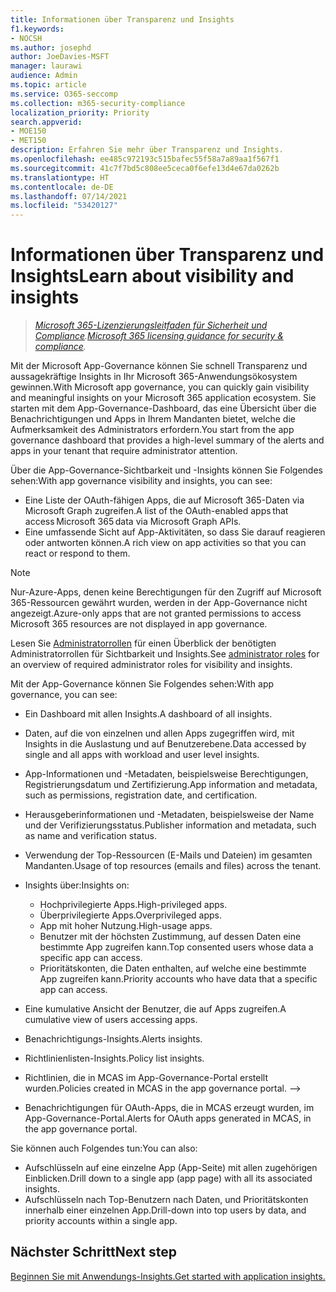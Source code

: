 ```yaml
---
title: Informationen über Transparenz und Insights
f1.keywords:
- NOCSH
ms.author: josephd
author: JoeDavies-MSFT
manager: laurawi
audience: Admin
ms.topic: article
ms.service: O365-seccomp
ms.collection: m365-security-compliance
localization_priority: Priority
search.appverid:
- MOE150
- MET150
description: Erfahren Sie mehr über Transparenz und Insights.
ms.openlocfilehash: ee485c972193c515bafec55f58a7a89aa1f567f1
ms.sourcegitcommit: 41c7f7bd5c808ee5ceca0f6efe13d4e67da0262b
ms.translationtype: HT
ms.contentlocale: de-DE
ms.lasthandoff: 07/14/2021
ms.locfileid: "53420127"
---
```

# <a name="learn-about-visibility-and-insights"></a><span data-ttu-id="27b03-103">Informationen über Transparenz und Insights</span><span class="sxs-lookup"><span data-stu-id="27b03-103">Learn about visibility and insights</span></span>

><span data-ttu-id="27b03-104">*[Microsoft 365-Lizenzierungsleitfaden für Sicherheit und Compliance](https://aka.ms/ComplianceSD).*</span><span class="sxs-lookup"><span data-stu-id="27b03-104">*[Microsoft 365 licensing guidance for security & compliance](https://aka.ms/ComplianceSD).*</span></span>

<span data-ttu-id="27b03-105">Mit der Microsoft App-Governance können Sie schnell Transparenz und aussagekräftige Insights in Ihr Microsoft 365-Anwendungsökosystem gewinnen.</span><span class="sxs-lookup"><span data-stu-id="27b03-105">With Microsoft app governance, you can quickly gain visibility and meaningful insights on your Microsoft 365 application ecosystem.</span></span> <span data-ttu-id="27b03-106">Sie starten mit dem App-Governance-Dashboard, das eine Übersicht über die Benachrichtigungen und Apps in Ihrem Mandanten bietet, welche die Aufmerksamkeit des Administrators erfordern.</span><span class="sxs-lookup"><span data-stu-id="27b03-106">You start from the app governance dashboard that provides a high-level summary of the alerts and apps in your tenant that require administrator attention.</span></span>

<span data-ttu-id="27b03-107">Über die App-Governance-Sichtbarkeit und -Insights können Sie Folgendes sehen:</span><span class="sxs-lookup"><span data-stu-id="27b03-107">With app governance visibility and insights, you can see:</span></span>

- <span data-ttu-id="27b03-108">Eine Liste der OAuth-fähigen Apps, die auf Microsoft 365-Daten via Microsoft Graph zugreifen.</span><span class="sxs-lookup"><span data-stu-id="27b03-108">A list of the OAuth-enabled apps that access Microsoft 365 data via Microsoft Graph APIs.</span></span>
- <span data-ttu-id="27b03-109">Eine umfassende Sicht auf App-Aktivitäten, so dass Sie darauf reagieren oder antworten können.</span><span class="sxs-lookup"><span data-stu-id="27b03-109">A rich view on app activities so that you can react or respond to them.</span></span>

>[!Note]
><span data-ttu-id="27b03-110">Nur-Azure-Apps, denen keine Berechtigungen für den Zugriff auf Microsoft 365-Ressourcen gewährt wurden, werden in der App-Governance nicht angezeigt.</span><span class="sxs-lookup"><span data-stu-id="27b03-110">Azure-only apps that are not granted permissions to access Microsoft 365 resources are not displayed in app governance.</span></span>
>

<span data-ttu-id="27b03-111">Lesen Sie [Administratorrollen](app-governance-get-started.md#administrator-roles) für einen Überblick der benötigten Administratorrollen für Sichtbarkeit und Insights.</span><span class="sxs-lookup"><span data-stu-id="27b03-111">See [administrator roles](app-governance-get-started.md#administrator-roles) for an overview of required administrator roles for visibility and insights.</span></span>

<!--
From messaging doc, page 21:

View M365 App List & Metadata
View M365 App List of Consented Users
View M365 App Permissions
View M365 App Permission Usage
View Over permissioned Apps
Aggregate M365 API Usage Data by Workload (count, download/upload)
Per-App M365 API Usage Data by Workload (count, download/upload)
Per-User M365 API Usage Data by Workload (count, download/upload)
M365 API Usage Data For High-Value/Classified Assets (count, download/upload)
M365 API Error Analysis per App
-->

<span data-ttu-id="27b03-112">Mit der App-Governance können Sie Folgendes sehen:</span><span class="sxs-lookup"><span data-stu-id="27b03-112">With app governance, you can see:</span></span>

- <span data-ttu-id="27b03-113">Ein Dashboard mit allen Insights.</span><span class="sxs-lookup"><span data-stu-id="27b03-113">A dashboard of all insights.</span></span>
- <span data-ttu-id="27b03-114">Daten, auf die von einzelnen und allen Apps zugegriffen wird, mit Insights in die Auslastung und auf Benutzerebene.</span><span class="sxs-lookup"><span data-stu-id="27b03-114">Data accessed by single and all apps with workload and user level insights.</span></span>
- <span data-ttu-id="27b03-115">App-Informationen und -Metadaten, beispielsweise Berechtigungen, Registrierungsdatum und Zertifizierung.</span><span class="sxs-lookup"><span data-stu-id="27b03-115">App information and metadata, such as permissions, registration date, and certification.</span></span>
- <span data-ttu-id="27b03-116">Herausgeberinformationen und -Metadaten, beispielsweise der Name und der Verifizierungsstatus.</span><span class="sxs-lookup"><span data-stu-id="27b03-116">Publisher information and metadata, such as name and verification status.</span></span>
- <span data-ttu-id="27b03-117">Verwendung der Top-Ressourcen (E-Mails und Dateien) im gesamten Mandanten.</span><span class="sxs-lookup"><span data-stu-id="27b03-117">Usage of top resources (emails and files) across the tenant.</span></span>
- <span data-ttu-id="27b03-118">Insights über:</span><span class="sxs-lookup"><span data-stu-id="27b03-118">Insights on:</span></span>

  - <span data-ttu-id="27b03-119">Hochprivilegierte Apps.</span><span class="sxs-lookup"><span data-stu-id="27b03-119">High-privileged apps.</span></span>
  - <span data-ttu-id="27b03-120">Überprivilegierte Apps.</span><span class="sxs-lookup"><span data-stu-id="27b03-120">Overprivileged apps.</span></span>
  - <span data-ttu-id="27b03-121">App mit hoher Nutzung.</span><span class="sxs-lookup"><span data-stu-id="27b03-121">High-usage apps.</span></span>
  - <span data-ttu-id="27b03-122">Benutzer mit der höchsten Zustimmung, auf dessen Daten eine bestimmte App zugreifen kann.</span><span class="sxs-lookup"><span data-stu-id="27b03-122">Top consented users whose data a specific app can access.</span></span>
  - <span data-ttu-id="27b03-123">Prioritätskonten, die Daten enthalten, auf welche eine bestimmte App zugreifen kann.</span><span class="sxs-lookup"><span data-stu-id="27b03-123">Priority accounts who have data that a specific app can access.</span></span>

- <span data-ttu-id="27b03-124">Eine kumulative Ansicht der Benutzer, die auf Apps zugreifen.</span><span class="sxs-lookup"><span data-stu-id="27b03-124">A cumulative view of users accessing apps.</span></span>
- <span data-ttu-id="27b03-125">Benachrichtigungs-Insights.</span><span class="sxs-lookup"><span data-stu-id="27b03-125">Alerts insights.</span></span>
- <span data-ttu-id="27b03-126">Richtlinienlisten-Insights.</span><span class="sxs-lookup"><span data-stu-id="27b03-126">Policy list insights.</span></span>
<span data-ttu-id="27b03-127"><!--></span><span class="sxs-lookup"><span data-stu-id="27b03-127"><!--></span></span>
- <span data-ttu-id="27b03-128">Richtlinien, die in MCAS im App-Governance-Portal erstellt wurden.</span><span class="sxs-lookup"><span data-stu-id="27b03-128">Policies created in MCAS in the app governance portal.</span></span>
-->
- <span data-ttu-id="27b03-129">Benachrichtigungen für OAuth-Apps, die in MCAS erzeugt wurden, im App-Governance-Portal.</span><span class="sxs-lookup"><span data-stu-id="27b03-129">Alerts for OAuth apps generated in MCAS, in the app governance portal.</span></span>

<span data-ttu-id="27b03-130">Sie können auch Folgendes tun:</span><span class="sxs-lookup"><span data-stu-id="27b03-130">You can also:</span></span>

- <span data-ttu-id="27b03-131">Aufschlüsseln auf eine einzelne App (App-Seite) mit allen zugehörigen Einblicken.</span><span class="sxs-lookup"><span data-stu-id="27b03-131">Drill down to a single app (app page) with all its associated insights.</span></span>
- <span data-ttu-id="27b03-132">Aufschlüsseln nach Top-Benutzern nach Daten, und Prioritätskonten innerhalb einer einzelnen App.</span><span class="sxs-lookup"><span data-stu-id="27b03-132">Drill-down into top users by data, and priority accounts within a single app.</span></span>

## <a name="next-step"></a><span data-ttu-id="27b03-133">Nächster Schritt</span><span class="sxs-lookup"><span data-stu-id="27b03-133">Next step</span></span>

[<span data-ttu-id="27b03-134">Beginnen Sie mit Anwendungs-Insights.</span><span class="sxs-lookup"><span data-stu-id="27b03-134">Get started with application insights.</span></span>](app-governance-visibility-insights-get-started.md)
